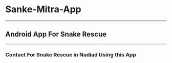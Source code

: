 # Sanke-Mitra-App
- - - -
## Android App For Snake Rescue
- - - -
### Contact For Snake Rescue in Nadiad Using this App
